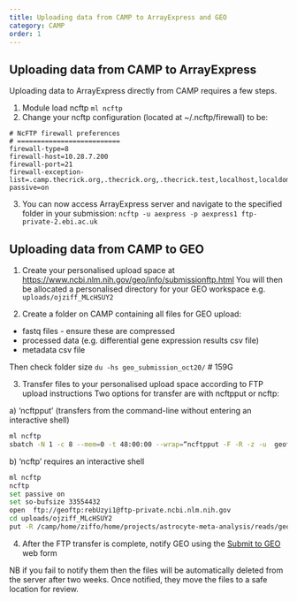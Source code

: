 ```yaml
---
title: Uploading data from CAMP to ArrayExpress and GEO
category: CAMP
order: 1
---
```


## Uploading data from CAMP to ArrayExpress

Uploading data to ArrayExpress directly from CAMP requires a few steps.

1. Module load ncftp `ml ncftp`
2. Change your ncftp configuration (located at ~/.ncftp/firewall) to be:
```
# NcFTP firewall preferences
# ==========================
firewall-type=8
firewall-host=10.28.7.200
firewall-port=21
firewall-exception-list=.camp.thecrick.org,.thecrick.org,.thecrick.test,localhost,localdomain
passive=on
```
3. You can now access ArrayExpress server and navigate to the specified folder in your submission:
`ncftp -u aexpress -p aexpress1 ftp-private-2.ebi.ac.uk`

## Uploading data from CAMP to GEO 

1. Create your personalised upload space at https://www.ncbi.nlm.nih.gov/geo/info/submissionftp.html
You will then be allocated a personalised directory for your GEO workspace e.g. `uploads/ojziff_MLcHSUY2`

2. Create a folder on CAMP containing all files for GEO upload:
- fastq files - ensure these are compressed
- processed data (e.g. differential gene expression results csv file)
- metadata csv file

Then check folder size `du -hs geo_submission_oct20/`  # 159G

3. Transfer files to your personalised upload space according to FTP upload instructions
Two options for transfer are with ncftpput or ncftp:

a) ‘ncftpput’ (transfers from the command-line without entering an interactive shell)
```bash
ml ncftp
sbatch -N 1 -c 8 --mem=0 -t 48:00:00 --wrap=“ncftpput -F -R -z -u  geoftp  -p “rebUzyi1"  ftp-private.ncbi.nlm.nih.gov  ./uploads/ojziff_MLcHSUY2  /camp/home/ziffo/home/projects/astrocyte-meta-analysis/reads/geo_submission_oct20" --job-name=ncftpput
```
b) ‘ncftp’ requires an interactive shell
```bash
ml ncftp
ncftp
set passive on
set so-bufsize 33554432
open  ftp://geoftp:rebUzyi1@ftp-private.ncbi.nlm.nih.gov
cd uploads/ojziff_MLcHSUY2
put -R /camp/home/ziffo/home/projects/astrocyte-meta-analysis/reads/geo_submission_oct20
```

4. After the FTP transfer is complete, notify GEO using the [Submit to GEO](https://submit.ncbi.nlm.nih.gov/geo/submission/)  web form

NB if you fail to notify them then the files will be automatically deleted from the server after two weeks. Once notified, they move the files to a safe location for review.
